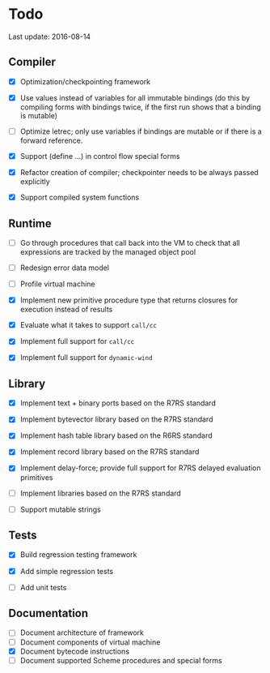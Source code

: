 # Todo

Last update: 2016-08-14


## Compiler

- [X] Optimization/checkpointing framework
- [X] Use values instead of variables for all immutable bindings (do this by compiling
      forms with bindings twice, if the first run shows that a binding is mutable)
- [ ] Optimize letrec; only use variables if bindings are mutable or if there is a forward
      reference.
- [X] Support (define ...) in control flow special forms
- [X] Refactor creation of compiler; checkpointer needs to be always passed explicitly
- [X] Support compiled system functions


## Runtime

- [ ] Go through procedures that call back into the VM to check that all expressions are
      tracked by the managed object pool
- [ ] Redesign error data model
- [ ] Profile virtual machine
- [X] Implement new primitive procedure type that returns closures for execution instead
      of results
- [X] Evaluate what it takes to support `call/cc`
- [X] Implement full support for `call/cc`
- [X] Implement full support for `dynamic-wind`


## Library

- [X] Implement text + binary ports based on the R7RS standard
- [X] Implement bytevector library based on the R7RS standard
- [X] Implement hash table library based on the R6RS standard
- [X] Implement record library based on the R7RS standard
- [X] Implement delay-force; provide full support for R7RS delayed evaluation primitives
- [ ] Implement libraries based on the R7RS standard
- [ ] Support mutable strings


## Tests

- [X] Build regression testing framework
- [X] Add simple regression tests 
- [ ] Add unit tests


## Documentation

- [ ] Document architecture of framework
- [ ] Document components of virtual machine
- [X] Document bytecode instructions
- [ ] Document supported Scheme procedures and special forms
